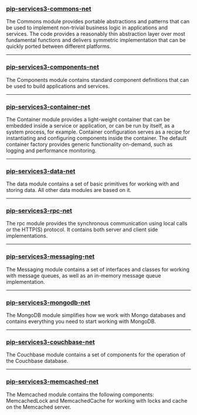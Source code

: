 
### [pip-services3-commons-net](net/pip-services3-commons/index)

The Commons module provides portable abstractions and patterns that can be used to implement non-trivial business logic in applications and services. The code provides a reasonably thin abstraction layer over most fundamental functions and delivers symmetric implementation that can be quickly ported between different platforms.

---

### [pip-services3-components-net](net/pip-services3-components/index)

The Components module contains standard component definitions that can be used to build applications and services.

---

### [pip-services3-container-net]()

The Container module provides a light-weight container that can be embedded inside a service or application, or can be run by itself, as a system process, for example. Container configuration serves as a recipe for instantiating and configuring components inside the container.
The default container factory provides generic functionality on-demand, such as logging and performance monitoring.

---

### [pip-services3-data-net]()

The data module contains a set of basic primitives for working with and storing data. All other data modules are based on it.

---

### [pip-services3-rpc-net]()

The rpc module provides the synchronous communication using local calls or the HTTP(S) protocol. It contains both server and client side implementations.

---

### [pip-services3-messaging-net]()

The Messaging module contains a set of interfaces and classes for working with message queues, as well as an in-memory message queue implementation. 

---

### [pip-services3-mongodb-net]()

The MongoDB module simplifies how we work with Mongo databases and contains everything you need to start working with MongoDB.

---

### [pip-services3-couchbase-net]()

The Couchbase module contains a set of components for the operation of the Couchbase database.

---

### [pip-services3-memcached-net]()

The Memcached module contains the following components: MemcachedLock and MemcachedCache for working with locks and cache on the Memcached server.